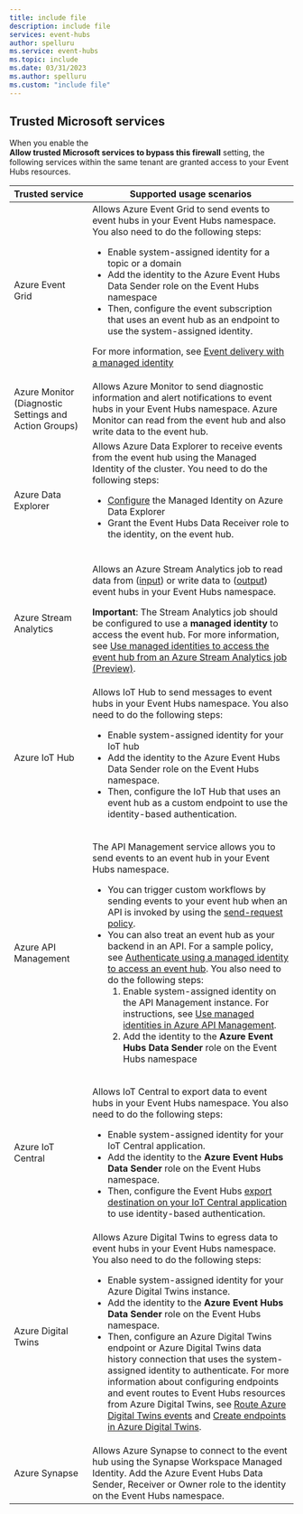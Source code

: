```yaml
---
title: include file
description: include file
services: event-hubs
author: spelluru
ms.service: event-hubs
ms.topic: include
ms.date: 03/31/2023
ms.author: spelluru
ms.custom: "include file"
---
```


## Trusted Microsoft services

When you enable the **Allow trusted Microsoft services to bypass this firewall** setting, the following services within the same tenant are granted access to your Event Hubs resources.

| Trusted service | Supported usage scenarios | 
| --------------- | ------------------------- | 
| Azure Event Grid | Allows Azure Event Grid to send events to event hubs in your Event Hubs namespace. You also need to do the following steps: <ul><li>Enable system-assigned identity for a topic or a domain</li><li>Add the identity to the Azure Event Hubs Data Sender role on the Event Hubs namespace</li><li>Then, configure the event subscription that uses an event hub as an endpoint to use the system-assigned identity.</li></ul> <p>For more information, see [Event delivery with a managed identity](../../event-grid/managed-service-identity.md)</p>|
| Azure Monitor (Diagnostic Settings and Action Groups) | Allows Azure Monitor to send diagnostic information and alert notifications to event hubs in your Event Hubs namespace. Azure Monitor can read from the event hub and also write data to the event hub. |
| Azure Data Explorer | Allows Azure Data Explorer to receive events from the event hub using the Managed Identity of the cluster. You need to do the following steps: <ul><li>[Configure](/azure/data-explorer/configure-managed-identities-cluster) the Managed Identity on Azure Data Explorer</li><li>Grant the Event Hubs Data Receiver role to the identity, on the event hub.</li></ul>  |
| Azure Stream Analytics | Allows an Azure Stream Analytics job to read data from ([input](../../stream-analytics/stream-analytics-add-inputs.md)) or write data to ([output](../../stream-analytics/event-hubs-output.md)) event hubs in your Event Hubs namespace. <p>**Important**: The Stream Analytics job should be configured to use a **managed identity** to access the event hub. For more information, see [Use managed identities to access the event hub from an Azure Stream Analytics job (Preview)](../../stream-analytics/event-hubs-managed-identity.md). </p>|
| Azure IoT Hub | Allows IoT Hub to send messages to event hubs in your Event Hubs namespace. You also need to do the following steps: <ul><li>Enable system-assigned identity for your IoT hub</li><li>Add the identity to the Azure Event Hubs Data Sender role on the Event Hubs namespace.</li><li>Then, configure the IoT Hub that uses an event hub as a custom endpoint to use the identity-based authentication.</li></ul>
| Azure API Management | <p>The API Management service allows you to send events to an event hub in your Event Hubs namespace.</p> <ul><li>You can trigger custom workflows by sending events to your event hub when an API is invoked by using the [send-request policy](../../api-management/api-management-sample-send-request.md).</li><li>You can also treat an event hub as your backend in an API. For a sample policy, see [Authenticate using a managed identity to access an event hub](https://github.com/Azure/api-management-policy-snippets/blob/master/examples/Authenticate%20using%20Managed%20Identity%20to%20access%20Event%20Hub.xml). You also need to do the following steps:<ol><li>Enable system-assigned identity on the API Management instance. For instructions, see [Use managed identities in Azure API Management](../../api-management/api-management-howto-use-managed-service-identity.md).</li><li>Add the identity to the **Azure Event Hubs Data Sender** role on the Event Hubs namespace</li></ol></li></ul> | 
| Azure IoT Central | <p>Allows IoT Central to export data to event hubs in your Event Hubs namespace. You also need to do the following steps:</p><ul><li>Enable system-assigned identity for your IoT Central application.</li><li>Add the identity to the **Azure Event Hubs Data Sender** role on the Event Hubs namespace.</li><li>Then, configure the Event Hubs [export destination on your IoT Central application](../../iot-central/core/howto-export-data.md) to use identity-based authentication.</li>
| Azure Digital Twins | Allows Azure Digital Twins to egress data to event hubs in your Event Hubs namespace. You also need to do the following steps: <p><ul><li>Enable system-assigned identity for your Azure Digital Twins instance.</li><li>Add the identity to the **Azure Event Hubs Data Sender** role on the Event Hubs namespace.</li><li>Then, configure an Azure Digital Twins endpoint or Azure Digital Twins data history connection that uses the system-assigned identity to authenticate. For more information about configuring endpoints and event routes to Event Hubs resources from Azure Digital Twins, see [Route Azure Digital Twins events](../../digital-twins/concepts-route-events.md) and [Create endpoints in Azure Digital Twins](../../digital-twins/how-to-create-endpoints.md). </li></ul> | 
| Azure Synapse | Allows Azure Synapse to connect to the event hub using the Synapse Workspace Managed Identity. Add the Azure Event Hubs Data Sender, Receiver or Owner role to the identity on the Event Hubs namespace. | 
